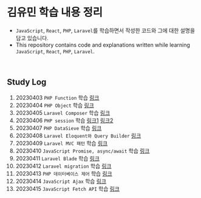 # 김유민 학습 내용 정리

- `JavaScript`, `React`, `PHP`, `Laravel`를 학습하면서 작성한 코드와 그에 대한 설명을 담고 있습니다.
- This repository contains code and explanations written while learning `JavaScript`, `React`, `PHP`, `Laravel`.

</br>

## Study Log
1. 20230403 `PHP Function` 학습 [링크](https://github.com/devYuMinKim/Study_PHP/tree/main/function)
2. 20230404 `PHP Object` 학습 [링크](https://github.com/devYuMinKim/Study_PHP/tree/main/object)
3. 20230405 `Laravel Composer` 학습 [링크](https://github.com/devYuMinKim/Study_PHP/tree/main/composertest)
4. 20230406 `PHP session` 학습 [링크1](https://github.com/devYuMinKim/Study_PHP/blob/main/sessiontest_1.php) [링크2](https://github.com/devYuMinKim/Study_PHP/blob/main/sessiontest_2.php)
5. 20230407 `PHP DataSieve` 학습 [링크](https://github.com/devYuMinKim/Study_PHP/tree/main/DataSieve)
6. 20230408 `Laravel Eloquent와 Query Builder` [링크](https://www.notion.so/devyuminkim/04-08-2b4a9119ea6d46799e41a43790109bce?pvs=4#0033f5ab9b4040cc9fa09e6cf20252d8)
7. 20230409 `Laravel MVC 패턴` 학습 [링크](https://www.notion.so/devyuminkim/04-09-52f1cad6abd340b4bf76c8ef9076ad83?pvs=4#c86ec98f3dc544fc8bcd2623a91d0c68)
8. 20230410 `JavaScript Promise, async/await` 학습 [링크](https://devyuminkim.notion.site/04-10-f5e6df9ece474b3087444c3346b3e0ac)
9. 20230411 `Laravel Blade` 학습 [링크](https://devyuminkim.notion.site/04-11-a3685b3dcdfb436aab48eba553222afa)
10. 20230412 `Laravel migration` 학습 [링크](https://devyuminkim.notion.site/04-12-40d7ac7fa57c4eae81fddba804f87fd8)
11. 20230413 `PHP 데이터베이스 제어` 학습 [링크](https://devyuminkim.notion.site/04-13-dc13661dfa9a468ca8b2015fd7df00bf)
12. 20230414 `JavaScript Ajax` 학습 [링크](https://devyuminkim.notion.site/04-14-27a45aba14014566903231e386afa164)
13. 20230415 `JavaScript Fetch API` 학습 [링크](https://devyuminkim.notion.site/04-15-7a2edd7dc9044aa9b8f9c5cd9926f0c4)